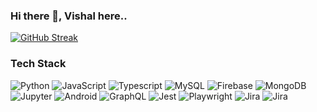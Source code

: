 ### Hi there 👋, Vishal here..

<!--
**gawarev/gawarev** is a ✨ _special_ ✨ repository because its `README.md` (this file) appears on your GitHub profile.

Here are some ideas to get you started:

- 🔭 I’m currently working on ...
- 🌱 I’m currently learning ...
- 👯 I’m looking to collaborate on ...
- 🤔 I’m looking for help with ...
- 💬 Ask me about ...
- 📫 How to reach me: ...
- 😄 Pronouns: ...
- ⚡ Fun fact: ...
-->
[![GitHub Streak](http://github-readme-streak-stats.herokuapp.com?user=gawarev&theme=Javascript&date_format=M%20j%5B%2C%20Y%5D)](https://git.io/streak-stats)

### Tech Stack
<p>
  <img alt="Python" src="https://img.shields.io/badge/-Python-4B8BBE?style=flat-square&logo=python&logoColor=white"/>
  <img alt="JavaScript" src="https://img.shields.io/badge/-JavaScript-323330?style=flat-square&logo=javascript&logoColor=F7DF1E" />
  <img alt="Typescript" src="https://img.shields.io/badge/typescript-%23007ACC.svg?style=flat-square&logo=typescript&logoColor=white" />
  <img alt="MySQL" src="https://img.shields.io/badge/-MySQL-0081cc?style=flat-square&logo=mysql&logoColor=white"/> 
  <img alt="Firebase" src="https://img.shields.io/badge/-Firebase-ffa200?style=flat-square&logo=firebase&logoColor=white"/>
  <img alt="MongoDB" src="https://img.shields.io/badge/-MongoDB-4EA94B?style=flat-square&logo=mongodb&logoColor=white" />
  <img alt="Jupyter" src="https://img.shields.io/badge/-Jupyter-F37626.svg?&style=flat-square&logo=Jupyter&logoColor=white">
  <img alt="Android" src="https://img.shields.io/badge/-Android-3DDC84?style=flat-square&logo=android&logoColor=white">
  <img alt="GraphQL" src="https://img.shields.io/badge/-ApolloGraphQL-311C87?style=flat-square&logo=apollo-graphql&logoColor=white">
  <img alt="Jest" src="https://img.shields.io/badge/-jest-%23C21325?style=flat-square&logo=jest&logoColor=white">
  <img alt="Playwright" src="https://img.shields.io/badge/-playwright-%232EAD33?style=flat-square&logo=playwright&logoColor=white">
  <img alt="Jira" src="https://img.shields.io/badge/jira-%230A0FFF.svg?style=flat-square&logo=jira&logoColor=white">
  <img alt="Jira" src="https://img.shields.io/badge/go-%2300ADD8.svg?style=flat-square&logo=go&logoColor=white">
 </p>
